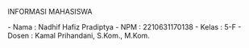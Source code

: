 INFORMASI MAHASISWA
<p>
    - Nama  : Nadhif Hafiz Pradiptya
    - NPM   : 2210631170138
    - Kelas : 5-F
    - Dosen : Kamal Prihandani, S.Kom., M.Kom.
<p>
